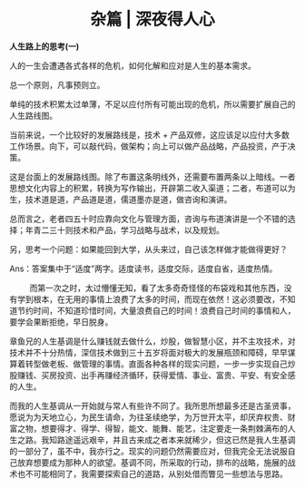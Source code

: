 <center> <h1>杂篇 | 深夜得人心</h1> </center>

**人生路上的思考(一)**

人的一生会遭遇各式各样的危机，如何化解和应对是人生的基本需求。

总一个原则，凡事预则立。

单纯的技术积累太过单薄，不足以应付所有可能出现的危机，所以需要扩展自己的人生路线图。

当前来说，一个比较好的发展路线是，技术 + 产品双修，这应该足以应付大多数工作场景。向下，可以敲代码，做架构；向上可以做产品战略，产品投资，产于决策。

这是台面上的发展路线图。除了布置这条明线外，还需要布置两条以上暗线。一者思想文化内容上的积累，转换为写作输出，开辟第二收入渠道；二者，布道可以为生，技术道是道，产品道是道，儒道墨亦是道，做咨询和演讲。

总而言之，老者四五十时应靠向文化与管理方面，咨询与布道演讲是一个不错的选择；年青二三十则技术和产品，学习战略与战术，以及规划。

另，思考一个问题：如果能回到大学，从头来过，自己该怎样做才能做得更好？

Ans：答案集中于“适度”两字。适度读书，适度交际，适度自省，适度热情。

         而第一次之时，太过懵懂无知，看了太多奇奇怪怪的布袋戏和其他东西，没有学到根本，在无用的事情上浪费了太多的时间，而现在依然！这必须要改，不知道节约时间，不知道珍惜时间，大量浪费自己的时间！浪费自己时间的事情和人，要学会果断拒绝，早日脱身。

章鱼兄的人生基调是什么赚钱就去做什么，炒股，做智慧小区，并不主攻技术，对技术并不十分热情，深信技术做到三十五岁将面对极大的发展瓶颈和障碍，早早谋算着转型做老板、做管理的事情。直面各种各样的现实问题，一步一步实现自己炒股赚钱、买房投资、出手再赚经济循环，获得爱情、事业、富贵、平安、有安全感的人生。

而我的人生基调从一开始就与常人有些许不同了。我所思所想最多还是古圣贤事，愿说为为天地立心，为民生请命，为往圣续绝学，为万世开太平，却厌弃权贵、财富之物，想要得才、得学、得智，能文、能舞、能艺，注定要走一条荆棘满布的人生之路。我知路途遥远艰辛，并且古来成之者本来就稀少，但这已然是我人生基调的一部分了，虽不中，我亦行之。现实的问题仍然需要应对，但我完全无法说服自己放弃想要成为那种人的欲望。基调不同，所采取的行动，排布的战略，施展的战术也不可能相同了，我需要探索自己的道路，从别处借而瞥见一些想法与思路。
